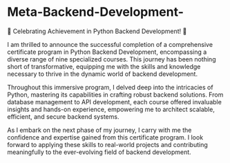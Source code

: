 # Meta-Backend-Development-
🌟 Celebrating Achievement in Python Backend Development! 🌟

I am thrilled to announce the successful completion of a comprehensive certificate program in Python Backend Development, encompassing a diverse range of nine specialized courses. This journey has been nothing short of transformative, equipping me with the skills and knowledge necessary to thrive in the dynamic world of backend development.

Throughout this immersive program, I delved deep into the intricacies of Python, mastering its capabilities in crafting robust backend solutions. From database management to API development, each course offered invaluable insights and hands-on experience, empowering me to architect scalable, efficient, and secure backend systems.

As I embark on the next phase of my journey, I carry with me the confidence and expertise gained from this certificate program. I look forward to applying these skills to real-world projects and contributing meaningfully to the ever-evolving field of backend development.
